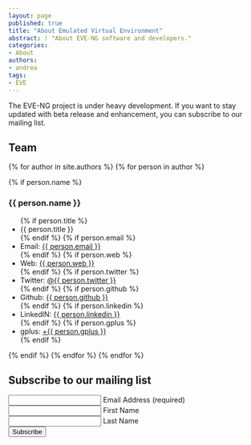 ```yaml
---
layout: page
published: true
title: "About Emulated Virtual Environment"
abstract: ! "About EVE-NG software and developers."
categories:
- About
authors:
- andrea
tags:
- EVE
---
```


The EVE-NG project is under heavy development. If you want to stay updated with beta release and enhancement, you can subscribe to our mailing list.

## Team

{% for author in site.authors %}
	{% for person in author %}


{% if person.name %}
<h3>{{ person.name }}</h3>

<ul>
	{% if person.title %}
	<li>{{ person.title }}</li>
	{% endif %}
	{% if person.email %}
	<li>Email: <a href="mailto:{{ person.email }}" title="Email to {{ person.display_name }}">{{ person.email }}</a></li>
	{% endif %}
	{% if person.web %}
	<li>Web: <a href="{{ person.web }}" title="{{ person.display_name }}'s personal website">{{ person.web }}</a></li>
	{% endif %}
	{% if person.twitter %}
	<li>Twitter: <a href="https://twitter.com/{{ person.twitter }}" title="Tweet to {{ person.display_name }}">@{{ person.twitter }}</a></li>
	{% endif %}
	{% if person.github %}
	<li>Github: <a href="https://github.com/{{ person.github }}" title="{{ person.display_name }}'s GitHub repository">{{ person.github }}</a></li>
	{% endif %}
	{% if person.linkedin %}
	<li>LinkedIN: <a href="https://www.linkedin.com/in/{{ person.linkedin }}" title="{{ person.display_name }}'s LinkedIN profile">{{ person.linkedin }}</a></li>
	{% endif %}
	{% if person.gplus %}
	<li>gplus: <a href="https://plus.google.com/u/0/+{{ person.gplus }}" title="{{ person.display_name }}'s Google+ profile">+{{ person.gplus }}</a></li>
	{% endif %}
</ul>
{% endif %}
	{% endfor %}
{% endfor %}


## Subscribe to our mailing list

<form id="mc-embedded-subscribe-form" class="validate" action="//routereflector.us8.list-manage.com/subscribe/post?u=b36efd297d5554996ebcac015&amp;id=4022668085" method="post" name="mc-embedded-subscribe-form" novalidate="" target="_blank">
<input id="mce-EMAIL" class="required email" name="email" type="email" value="" />
<label for="email">Email Address (required)</label><br/>
<input id="mce-FNAME" class="" name="fname" type="text" value="" />
<label for="fname">First Name</label><br/>
<input id="mce-LNAME" class="" name="lname" type="text" value="" />
<label for="lname">Last Name</label><br/>
<input id="mc-embedded-subscribe" class="button" name="subscribe" type="submit" value="Subscribe" />
</form>
